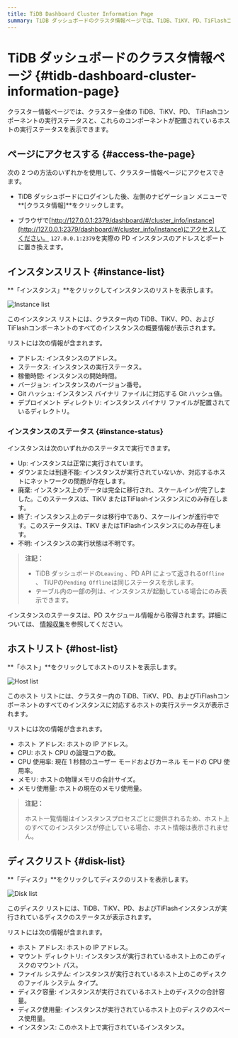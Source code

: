 ```yaml
---
title: TiDB Dashboard Cluster Information Page
summary: TiDB ダッシュボードのクラスタ情報ページでは、TiDB、TiKV、PD、TiFlashコンポーネントの実行ステータスと、それらのコンポーネントが配置されているホストの実行ステータスが表示されます。クラスタ情報ページにアクセスする方法は2つあります。インスタンスリストには、各インスタンスのアドレス、ステータス、稼働時間、バージョン、Gitハッシュ、デプロイメントディレクトリが表示されます。インスタンスのステータスはUp、ダウンまたは到達不能、廃棄、終了、不明のいずれかです。ホストリストには、ホストのアドレス、CPU数、CPU使用率、メモリサイズ、メモリ使用量が表示されます。ディスクリストには、ホストアドレス、マウントディレクトリ、ファイルシステム、ディスク容量、ディスク使用量、インスタンスが表示されます。
---
```


# TiDB ダッシュボードのクラスタ情報ページ {#tidb-dashboard-cluster-information-page}

クラスター情報ページでは、クラスター全体の TiDB、TiKV、PD、 TiFlashコンポーネントの実行ステータスと、これらのコンポーネントが配置されているホストの実行ステータスを表示できます。

## ページにアクセスする {#access-the-page}

次の 2 つの方法のいずれかを使用して、クラスター情報ページにアクセスできます。

-   TiDB ダッシュボードにログインした後、左側のナビゲーション メニューで**[クラスタ情報]**をクリックします。

-   ブラウザで[http://127.0.0.1:2379/dashboard/#/cluster_info/instance](http://127.0.0.1:2379/dashboard/#/cluster_info/instance)にアクセスしてください。 `127.0.0.1:2379`を実際の PD インスタンスのアドレスとポートに置き換えます。

## インスタンスリスト {#instance-list}

**「インスタンス」**をクリックしてインスタンスのリストを表示します。

![Instance list](https://download.pingcap.com/images/docs/dashboard/dashboard-cluster-info-instances-v650.png)

このインスタンス リストには、クラスター内の TiDB、TiKV、PD、およびTiFlashコンポーネントのすべてのインスタンスの概要情報が表示されます。

リストには次の情報が含まれます。

-   アドレス: インスタンスのアドレス。
-   ステータス: インスタンスの実行ステータス。
-   稼働時間: インスタンスの開始時間。
-   バージョン: インスタンスのバージョン番号。
-   Git ハッシュ: インスタンス バイナリ ファイルに対応する Git ハッシュ値。
-   デプロイメント ディレクトリ: インスタンス バイナリ ファイルが配置されているディレクトリ。

### インスタンスのステータス {#instance-status}

インスタンスは次のいずれかのステータスで実行できます。

-   Up: インスタンスは正常に実行されています。
-   ダウンまたは到達不能: インスタンスが実行されていないか、対応するホストにネットワークの問題が存在します。
-   廃棄: インスタンス上のデータは完全に移行され、スケールインが完了しました。このステータスは、TiKV またはTiFlashインスタンスにのみ存在します。
-   終了: インスタンス上のデータは移行中であり、スケールインが進行中です。このステータスは、TiKV またはTiFlashインスタンスにのみ存在します。
-   不明: インスタンスの実行状態は不明です。

> **注記：**
>
> -   TiDB ダッシュボードの`Leaving` 、PD API によって返される`Offline` 、 TiUPの`Pending Offline`は同じステータスを示します。
> -   テーブル内の一部の列は、インスタンスが起動している場合にのみ表示できます。

インスタンスのステータスは、PD スケジュール情報から取得されます。詳細については、 [情報収集](/tidb-scheduling.md#information-collection)を参照してください。

## ホストリスト {#host-list}

**「ホスト」**をクリックしてホストのリストを表示します。

![Host list](https://download.pingcap.com/images/docs/dashboard/dashboard-cluster-info-hosts-v650.png)

このホスト リストには、クラスター内の TiDB、TiKV、PD、およびTiFlashコンポーネントのすべてのインスタンスに対応するホストの実行ステータスが表示されます。

リストには次の情報が含まれます。

-   ホスト アドレス: ホストの IP アドレス。
-   CPU: ホスト CPU の論理コアの数。
-   CPU 使用率: 現在 1 秒間のユーザー モードおよびカーネル モードの CPU 使用率。
-   メモリ: ホストの物理メモリの合計サイズ。
-   メモリ使用量: ホストの現在のメモリ使用量。

> **注記：**
>
> ホスト一覧情報はインスタンスプロセスごとに提供されるため、ホスト上のすべてのインスタンスが停止している場合、ホスト情報は表示されません。

## ディスクリスト {#disk-list}

**「ディスク」**をクリックしてディスクのリストを表示します。

![Disk list](https://download.pingcap.com/images/docs/dashboard/dashboard-cluster-info-disks-v650.png)

このディスク リストには、TiDB、TiKV、PD、およびTiFlashインスタンスが実行されているディスクのステータスが表示されます。

リストには次の情報が含まれます。

-   ホスト アドレス: ホストの IP アドレス。
-   マウント ディレクトリ: インスタンスが実行されているホスト上のこのディスクのマウント パス。
-   ファイル システム: インスタンスが実行されているホスト上のこのディスクのファイル システム タイプ。
-   ディスク容量: インスタンスが実行されているホスト上のディスクの合計容量。
-   ディスク使用量: インスタンスが実行されているホスト上のディスクのスペース使用量。
-   インスタンス: このホスト上で実行されているインスタンス。
